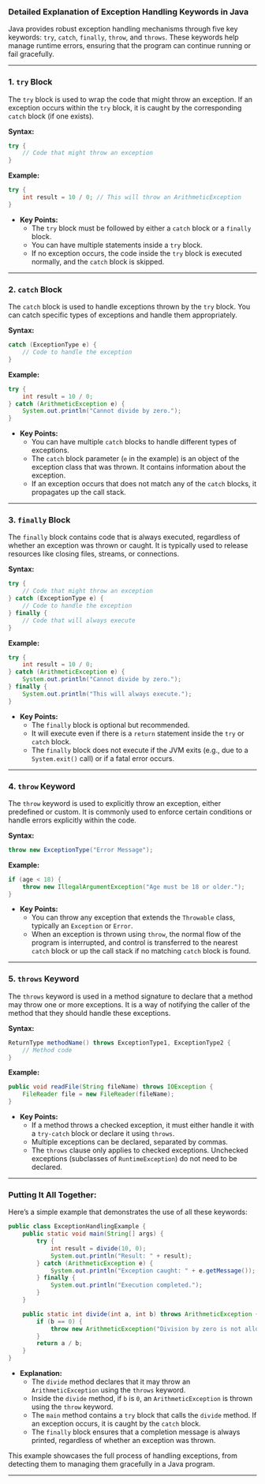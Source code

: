 ### **Detailed Explanation of Exception Handling Keywords in Java**

Java provides robust exception handling mechanisms through five key keywords: `try`, `catch`, `finally`, `throw`,
and `throws`. These keywords help manage runtime errors, ensuring that the program can continue running or fail
gracefully.

---

### **1. `try` Block**

The `try` block is used to wrap the code that might throw an exception. If an exception occurs within the `try` block,
it is caught by the corresponding `catch` block (if one exists).

**Syntax:**

```java
try {
    // Code that might throw an exception
}
```

**Example:**

```java
try {
    int result = 10 / 0; // This will throw an ArithmeticException
}
```

- **Key Points:**
    - The `try` block must be followed by either a `catch` block or a `finally` block.
    - You can have multiple statements inside a `try` block.
    - If no exception occurs, the code inside the `try` block is executed normally, and the `catch` block is skipped.

---

### **2. `catch` Block**

The `catch` block is used to handle exceptions thrown by the `try` block. You can catch specific types of exceptions and
handle them appropriately.

**Syntax:**

```java
catch (ExceptionType e) {
    // Code to handle the exception
}
```

**Example:**

```java
try {
    int result = 10 / 0;
} catch (ArithmeticException e) {
    System.out.println("Cannot divide by zero.");
}
```

- **Key Points:**
    - You can have multiple `catch` blocks to handle different types of exceptions.
    - The `catch` block parameter (`e` in the example) is an object of the exception class that was thrown. It contains
      information about the exception.
    - If an exception occurs that does not match any of the `catch` blocks, it propagates up the call stack.

---

### **3. `finally` Block**

The `finally` block contains code that is always executed, regardless of whether an exception was thrown or caught. It
is typically used to release resources like closing files, streams, or connections.

**Syntax:**

```java
try {
    // Code that might throw an exception
} catch (ExceptionType e) {
    // Code to handle the exception
} finally {
    // Code that will always execute
}
```

**Example:**

```java
try {
    int result = 10 / 0;
} catch (ArithmeticException e) {
    System.out.println("Cannot divide by zero.");
} finally {
    System.out.println("This will always execute.");
}
```

- **Key Points:**
    - The `finally` block is optional but recommended.
    - It will execute even if there is a `return` statement inside the `try` or `catch` block.
    - The `finally` block does not execute if the JVM exits (e.g., due to a `System.exit()` call) or if a fatal error
      occurs.

---

### **4. `throw` Keyword**

The `throw` keyword is used to explicitly throw an exception, either predefined or custom. It is commonly used to
enforce certain conditions or handle errors explicitly within the code.

**Syntax:**

```java
throw new ExceptionType("Error Message");
```

**Example:**

```java
if (age < 18) {
    throw new IllegalArgumentException("Age must be 18 or older.");
}
```

- **Key Points:**
    - You can throw any exception that extends the `Throwable` class, typically an `Exception` or `Error`.
    - When an exception is thrown using `throw`, the normal flow of the program is interrupted, and control is
      transferred to the nearest `catch` block or up the call stack if no matching `catch` block is found.

---

### **5. `throws` Keyword**

The `throws` keyword is used in a method signature to declare that a method may throw one or more exceptions. It is a
way of notifying the caller of the method that they should handle these exceptions.

**Syntax:**

```java
ReturnType methodName() throws ExceptionType1, ExceptionType2 {
    // Method code
}
```

**Example:**

```java
public void readFile(String fileName) throws IOException {
    FileReader file = new FileReader(fileName);
}
```

- **Key Points:**
    - If a method throws a checked exception, it must either handle it with a `try-catch` block or declare it
      using `throws`.
    - Multiple exceptions can be declared, separated by commas.
    - The `throws` clause only applies to checked exceptions. Unchecked exceptions (subclasses of `RuntimeException`) do
      not need to be declared.

---

### **Putting It All Together:**

Here’s a simple example that demonstrates the use of all these keywords:

```java
public class ExceptionHandlingExample {
    public static void main(String[] args) {
        try {
            int result = divide(10, 0);
            System.out.println("Result: " + result);
        } catch (ArithmeticException e) {
            System.out.println("Exception caught: " + e.getMessage());
        } finally {
            System.out.println("Execution completed.");
        }
    }

    public static int divide(int a, int b) throws ArithmeticException {
        if (b == 0) {
            throw new ArithmeticException("Division by zero is not allowed.");
        }
        return a / b;
    }
}
```

- **Explanation:**
    - The `divide` method declares that it may throw an `ArithmeticException` using the `throws` keyword.
    - Inside the `divide` method, if `b` is `0`, an `ArithmeticException` is thrown using the `throw` keyword.
    - The `main` method contains a `try` block that calls the `divide` method. If an exception occurs, it is caught by
      the `catch` block.
    - The `finally` block ensures that a completion message is always printed, regardless of whether an exception was
      thrown.

This example showcases the full process of handling exceptions, from detecting them to managing them gracefully in a
Java program.

---